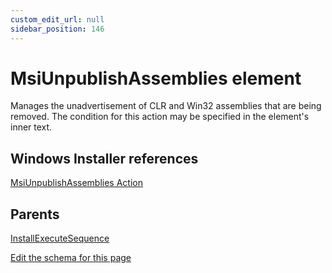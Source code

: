 ```yaml
---
custom_edit_url: null
sidebar_position: 146
---
```

# MsiUnpublishAssemblies element
Manages the unadvertisement of CLR and Win32 assemblies that are being removed. The condition for this action may be specified in the element's inner text.

## Windows Installer references
[MsiUnpublishAssemblies Action](https://docs.microsoft.com/en-us/windows/win32/msi/msiunpublishassemblies-action)

## Parents
[InstallExecuteSequence](installexecutesequence.md)

[Edit the schema for this page](https://github.com/wixtoolset/web/blob/master/src/xsd4/wix.xsd)